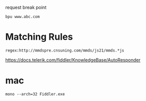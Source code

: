 request break point

```
bpu www.abc.com
```

# Matching Rules

```
regex:http://mmdspre.cnsuning.com/mmds/js21/mmds.*js
```

https://docs.telerik.com/fiddler/KnowledgeBase/AutoResponder

# mac

```
mono --arch=32 Fiddler.exe
```